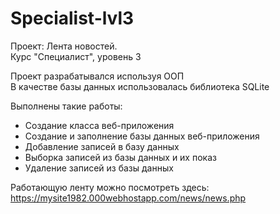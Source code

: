 # Specialist-lvl3
Проект: Лента новостей. <br>
Курс "Специалист", уровень 3 <br>

Проект разрабатывался используя ООП<br>
В качестве базы данных использовалась библиотека SQLite<br>

Выполнены такие работы:<br>
<ul>
<li>Создание класса веб-приложения</li>
<li>Создание и заполнение базы данных веб-приложения</li>
<li>Добавление записей в базу данных</li>
<li>Выборка записей из базы данных и их показ</li>
<li>Удаление записей из базы данных</li>
</ul>

Работающую ленту можно посмотреть здесь: https://mysite1982.000webhostapp.com/news/news.php<br>
